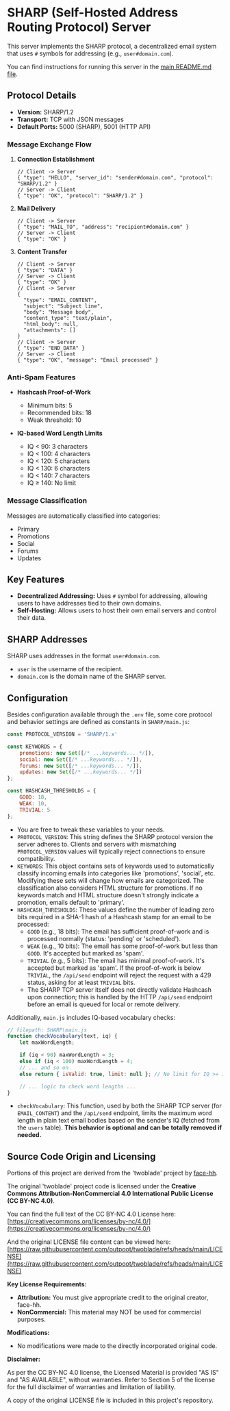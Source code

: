 # SHARP (Self-Hosted Address Routing Protocol) Server

This server implements the SHARP protocol, a decentralized email system that uses `#` symbols for addressing (e.g., `user#domain.com`).

You can find instructions for running this server in the [main README.md file](../README.md).

## Protocol Details

* **Version:** SHARP/1.2
* **Transport:** TCP with JSON messages
* **Default Ports:** 5000 (SHARP), 5001 (HTTP API)

### Message Exchange Flow

1. **Connection Establishment**
   ```jsonc
   // Client -> Server
   { "type": "HELLO", "server_id": "sender#domain.com", "protocol": "SHARP/1.2" }
   // Server -> Client
   { "type": "OK", "protocol": "SHARP/1.2" }
   ```

2. **Mail Delivery**
   ```jsonc
   // Client -> Server
   { "type": "MAIL_TO", "address": "recipient#domain.com" }
   // Server -> Client
   { "type": "OK" }
   ```

3. **Content Transfer**
   ```jsonc
   // Client -> Server
   { "type": "DATA" }
   // Server -> Client
   { "type": "OK" }
   // Client -> Server
   {
     "type": "EMAIL_CONTENT",
     "subject": "Subject line",
     "body": "Message body",
     "content_type": "text/plain",
     "html_body": null,
     "attachments": []
   }
   // Client -> Server
   { "type": "END_DATA" }
   // Server -> Client
   { "type": "OK", "message": "Email processed" }
   ```

### Anti-Spam Features

* **Hashcash Proof-of-Work**
  * Minimum bits: 5
  * Recommended bits: 18
  * Weak threshold: 10

* **IQ-based Word Length Limits**
  * IQ < 90: 3 characters
  * IQ < 100: 4 characters
  * IQ < 120: 5 characters
  * IQ < 130: 6 characters
  * IQ < 140: 7 characters
  * IQ ≥ 140: No limit

### Message Classification

Messages are automatically classified into categories:
* Primary
* Promotions
* Social
* Forums
* Updates

## Key Features

*   **Decentralized Addressing:** Uses `#` symbol for addressing, allowing users to have addresses tied to their own domains.
*   **Self-Hosting:** Allows users to host their own email servers and control their data.

## SHARP Addresses

SHARP uses addresses in the format `user#domain.com`.

*   `user` is the username of the recipient.
*   `domain.com` is the domain name of the SHARP server.

## Configuration

Besides configuration available through the `.env` file, some core protocol and behavior settings are defined as constants in `SHARP/main.js`:

```javascript
const PROTOCOL_VERSION = 'SHARP/1.x'

const KEYWORDS = {
    promotions: new Set([/* ...keywords... */]),
    social: new Set([/* ...keywords... */]),
    forums: new Set([/* ...keywords... */]),
    updates: new Set([/* ...keywords... */])
};

const HASHCASH_THRESHOLDS = {
    GOOD: 18,
    WEAK: 10,
    TRIVIAL: 5
};
```

*   You are free to tweak these variables to your needs.
*   `PROTOCOL_VERSION`: This string defines the SHARP protocol version the server adheres to. Clients and servers with mismatching `PROTOCOL_VERSION` values will typically reject connections to ensure compatibility.
*   `KEYWORDS`: This object contains sets of keywords used to automatically classify incoming emails into categories like 'promotions', 'social', etc. Modifying these sets will change how emails are categorized. The classification also considers HTML structure for promotions. If no keywords match and HTML structure doesn't strongly indicate a promotion, emails default to 'primary'.
*   `HASHCASH_THRESHOLDS`: These values define the number of leading zero bits required in a SHA-1 hash of a Hashcash stamp for an email to be processed:
    *   `GOOD` (e.g., 18 bits): The email has sufficient proof-of-work and is processed normally (status: 'pending' or 'scheduled').
    *   `WEAK` (e.g., 10 bits): The email has some proof-of-work but less than `GOOD`. It's accepted but marked as 'spam'.
    *   `TRIVIAL` (e.g., 5 bits): The email has minimal proof-of-work. It's accepted but marked as 'spam'. If the proof-of-work is below `TRIVIAL`, the `/api/send` endpoint will reject the request with a 429 status, asking for at least `TRIVIAL` bits.
    *   The SHARP TCP server itself does not directly validate Hashcash upon connection; this is handled by the HTTP `/api/send` endpoint before an email is queued for local or remote delivery.

Additionally, `main.js` includes IQ-based vocabulary checks:
```javascript
// filepath: SHARP\main.js
function checkVocabulary(text, iq) {
    let maxWordLength;

    if (iq < 90) maxWordLength = 3;
    else if (iq < 100) maxWordLength = 4;
    // ... and so on
    else return { isValid: true, limit: null }; // No limit for IQ >= 140

    // ... logic to check word lengths ...
}
```
*   `checkVocabulary`: This function, used by both the SHARP TCP server (for `EMAIL_CONTENT`) and the `/api/send` endpoint, limits the maximum word length in plain text email bodies based on the sender's IQ (fetched from the `users` table). **This behavior is optional and can be totally removed if needed.**

## Source Code Origin and Licensing

Portions of this project are derived from the 'twoblade' project by [face-hh](https://github.com/outpoot/twoblade).

The original 'twoblade' project code is licensed under the **Creative Commons Attribution-NonCommercial 4.0 International Public License (CC BY-NC 4.0)**.

You can find the full text of the CC BY-NC 4.0 License here:
[https://creativecommons.org/licenses/by-nc/4.0/](https://creativecommons.org/licenses/by-nc/4.0/)

And the original LICENSE file content can be viewed here:
[https://raw.githubusercontent.com/outpoot/twoblade/refs/heads/main/LICENSE](https://raw.githubusercontent.com/outpoot/twoblade/refs/heads/main/LICENSE)

**Key License Requirements:**

*   **Attribution:** You must give appropriate credit to the original creator, face-hh.
*   **NonCommercial:** This material may NOT be used for commercial purposes.

**Modifications:**

- No modifications were made to the directly incorporated original code.

**Disclaimer:**

As per the CC BY-NC 4.0 license, the Licensed Material is provided "AS IS" and "AS AVAILABLE", without warranties. Refer to Section 5 of the license for the full disclaimer of warranties and limitation of liability.

A copy of the original LICENSE file is included in this project's repository.
